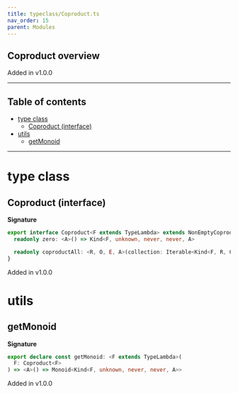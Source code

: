 ```yaml
---
title: typeclass/Coproduct.ts
nav_order: 15
parent: Modules
---
```


## Coproduct overview

Added in v1.0.0

---

<h2 class="text-delta">Table of contents</h2>

- [type class](#type-class)
  - [Coproduct (interface)](#coproduct-interface)
- [utils](#utils)
  - [getMonoid](#getmonoid)

---

# type class

## Coproduct (interface)

**Signature**

```ts
export interface Coproduct<F extends TypeLambda> extends NonEmptyCoproduct<F> {
  readonly zero: <A>() => Kind<F, unknown, never, never, A>

  readonly coproductAll: <R, O, E, A>(collection: Iterable<Kind<F, R, O, E, A>>) => Kind<F, R, O, E, A>
}
```

Added in v1.0.0

# utils

## getMonoid

**Signature**

```ts
export declare const getMonoid: <F extends TypeLambda>(
  F: Coproduct<F>
) => <A>() => Monoid<Kind<F, unknown, never, never, A>>
```

Added in v1.0.0
